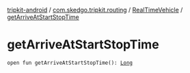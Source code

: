 [tripkit-android](../../index.md) / [com.skedgo.tripkit.routing](../index.md) / [RealTimeVehicle](index.md) / [getArriveAtStartStopTime](./get-arrive-at-start-stop-time.md)

# getArriveAtStartStopTime

`open fun getArriveAtStartStopTime(): `[`Long`](https://kotlinlang.org/api/latest/jvm/stdlib/kotlin/-long/index.html)